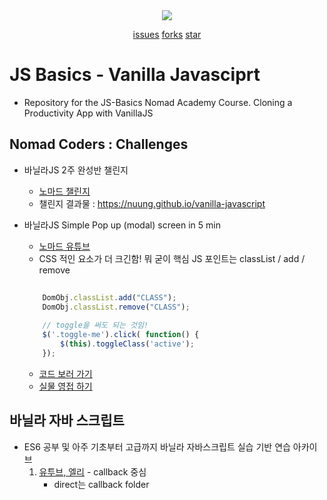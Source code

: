 <div align = "center">
    <img src="https://img.shields.io/badge/license-MIT-green" />

[issues](https://img.shields.io/github/issues/Nuung/vanilla-javascript)
[forks](https://img.shields.io/github/forks/Nuung/vanilla-javascript)
[star](https://img.shields.io/github/stars/Nuung/vanilla-javascript)
</div>

# JS Basics - Vanilla Javasciprt

- Repository for the JS-Basics Nomad Academy Course. Cloning a Productivity App with VanillaJS

###

## Nomad Coders : Challenges
- 바닐라JS 2주 완성반 챌린지 
    - [노마드 챌린지](https://nomadcoders.co/challenges)
    - 챌린지 결과물 : https://nuung.github.io/vanilla-javascript

- 바닐라JS Simple Pop up (modal) screen in 5 min
    - [노마드 유튜브](https://youtu.be/V08wXKHF_Xw)
    - CSS 적인 요소가 더 크긴함! 뭐 굳이 핵심 JS 포인트는 classList / add / remove
    ```javascript
        
        DomObj.classList.add("CLASS");
        DomObj.classList.remove("CLASS");
        
        // toggle을 써도 되는 것임! 
        $('.toggle-me').click( function() {
            $(this).toggleClass('active');
        });

    ```
    - [코드 보러 가기](https://github.com/Nuung/vanilla-javascript/blob/master/Theme/Modal/modal.html)
    - [실물 영접 하기](https://nuung.github.io/vanilla-javascript/Theme/Modal/modal.html )

## 바닐라 자바 스크립트
- ES6 공부 및 아주 기초부터 고급까지 바닐라 자바스크립트 실습 기반 연습 아카이브
    1. [유투브, 엘리](https://youtu.be/wcsVjmHrUQg) - callback 중심
        - direct는 callback folder